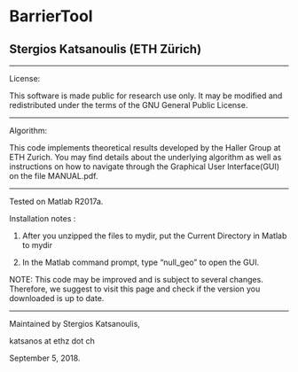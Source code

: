 # BarrierTool
## Stergios Katsanoulis (ETH Zürich)
-----------------------------------------------------------------------------

License:

This software is made public for research use only. It may be modified and redistributed
under the terms of the GNU General Public License.

-----------------------------------------------------------------------------

Algorithm:

This code implements theoretical results developed by the Haller Group at ETH Zurich. 
You may find details about the underlying algorithm as well as instructions on how to navigate through
the Graphical User Interface(GUI) on the file MANUAL.pdf.

-----------------------------------------------------------------------------

Tested on Matlab R2017a.

Installation notes :

1) After you unzipped the files to mydir, put the Current Directory in Matlab to mydir

2) In the Matlab command prompt, type “null_geo” to open the GUI.

NOTE: This code may be improved and is subject to several changes. Therefore, we suggest to visit this 
page and check if the version you downloaded is up to date.  

-----------------------------------------------------------------------------

Maintained by Stergios Katsanoulis,

katsanos at ethz dot ch

September 5, 2018.
